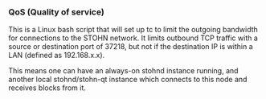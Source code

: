 ### QoS (Quality of service) ###

This is a Linux bash script that will set up tc to limit the outgoing bandwidth for connections to the STOHN network. It limits outbound TCP traffic with a source or destination port of 37218, but not if the destination IP is within a LAN (defined as 192.168.x.x).

This means one can have an always-on stohnd instance running, and another local stohnd/stohn-qt instance which connects to this node and receives blocks from it.
